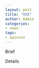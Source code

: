 ```yaml
---
layout: post
title: "XXX"
author: Admin
categories: 
- news 
tags:
- opinion
---
```

Brief

<!--more-->

Details

